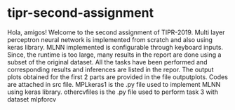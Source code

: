 # tipr-second-assignment
Hola, amigos! Welcome to the second assignment of TIPR-2019.
Multi layer perceptron neural network is implemented from scratch and also using keras library.
MLNN implemented is configurable through keyboard inputs.
Since, the runtime is too large, many results in the report are done using a subset of the original dataset.
All the tasks have been performed and corresponding results and inferences are listed in the repor.
The output plots obtained for the first 2 parts are provided in the file outputplots.
Codes are attached in src file.
MPLkeras1 is the .py file used to implement MLNN using keras library. 
othercvfiles is the .py file used to perform task 3 with dataset mlpforcv
